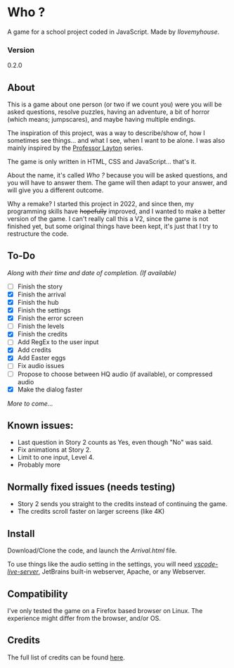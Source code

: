 # Who ?
A game for a school project coded in JavaScript.
Made by *Ilovemyhouse*.
### Version
0.2.0

## About
This is a game about one person (or two if we count you) were you will be asked questions, resolve puzzles, having an adventure, a bit of horror (which means; jumpscares), and maybe having multiple endings.

The inspiration of this project, was a way to describe/show of, how I sometimes see things... and what I see, when I want to be alone. I was also mainly inspired by the [Professor Layton](https://www.laytonseries.com/) series.

The game is only written in HTML, CSS and JavaScript... that's it.

About the name, it's called *Who ?* because you will be asked questions, and you will have to answer them. The game will then adapt to your answer, and will give you a different outcome.

Why a remake? I started this project in 2022, and since then, my programming skills have ~~hopefully~~ improved, and I wanted to make a better version of the game. I can't really call this a V2, since the game is not finished yet, but some original things have been kept, it's just that I try to restructure the code.

## To-Do
*Along with their time and date of completion. (If available)*
 - [ ] Finish the story
 - [x] Finish the arrival
 - [X] Finish the hub
 - [X] Finish the settings
 - [X] Finish the error screen
 - [ ] Finish the levels
 - [X] Finish the credits
 - [ ] Add RegEx to the user input
 - [X] Add credits
 - [X] Add Easter eggs
 - [ ] Fix audio issues
 - [ ] Propose to choose between HQ audio (if available), or compressed audio
 - [X] Make the dialog faster

 *More to come...*

## Known issues:

- Last question in Story 2 counts as Yes, even though "No" was said.
- Fix animations at Story 2.
- Limit to one input, Level 4.
- Probably more

## Normally fixed issues (needs testing)
- Story 2 sends you straight to the credits instead of continuing the game.
- The credits scroll faster on larger screens (like 4K)

## Install
Download/Clone the code, and launch the *Arrival.html* file.

To use things like the audio setting in the settings, you will need [*vscode-live-server*](https://github.com/ritwickdey/vscode-live-server), JetBrains built-in webserver, Apache, or any Webserver.

## Compatibility
I've only tested the game on a Firefox based browser on Linux. The experience might differ from the browser, and/or OS.

## Credits
The full list of credits can be found [here](https://github.com/Ilovemyhous/Who/blob/main/Credits/index.html).
